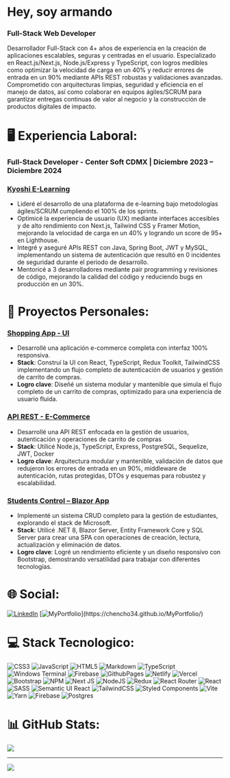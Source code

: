 # Hey, soy armando
### Full-Stack Web Developer

Desarrollador Full-Stack con 4+ años de experiencia en la creación de aplicaciones escalables, seguras y centradas en el usuario. Especializado en React.js/Next.js, Node.js/Express y TypeScript, con logros medibles como optimizar la velocidad de carga en un 40% y reducir errores de entrada en un 90% mediante APIs REST robustas y validaciones avanzadas. Comprometido con arquitecturas limpias, seguridad y eficiencia en el manejo de datos, así como colaborar en equipos ágiles/SCRUM para garantizar entregas continuas de valor al negocio y la construcción de productos digitales de impacto.

# 🖥️ Experiencia Laboral:

### Full-Stack Developer - Center Soft CDMX | Diciembre 2023 – Diciembre 2024 
### [Kyoshi E-Learning](https://www.kyoshi.com.mx/)
*	Lideré el desarrollo de una plataforma de e-learning bajo metodologías ágiles/SCRUM cumpliendo el 100% de los sprints.
*	Optimicé la experiencia de usuario (UX) mediante interfaces accesibles y de alto rendimiento con Next.js, Tailwind CSS y Framer Motion, mejorando la velocidad de carga en un 40% y logrando un score de 95+ en Lighthouse.
*	Integré y aseguré APIs REST con Java, Spring Boot, JWT y MySQL, implementando un sistema de autenticación que resultó en 0 incidentes de seguridad durante el periodo de desarrollo.
*	Mentoricé a 3 desarrolladores mediante pair programming y revisiones de código, mejorando la calidad del código y reduciendo bugs en producción en un 30%.


# 📖 Proyectos Personales:

### [Shopping App - UI](https://cart-shopping-app.netlify.app/) 
* Desarrollé una aplicación e-commerce completa con interfaz 100% responsiva. 
* **Stack**: Construí la UI con React, TypeScript, Redux Toolkit, TailwindCSS implementando un flujo completo de autenticación de usuarios y gestión de carrito de compras.
* **Logro clave**: Diseñé un sistema modular y mantenible que simula el flujo completo de un carrito de compras, optimizado para una experiencia de usuario fluida.

### [API REST - E-Commerce](https://github.com/Chencho34/shopping-cart-backend) 
* Desarrollé una API REST enfocada en la gestión de usuarios, autenticación y operaciones de carrito de compras
* **Stack**: Utilicé Node.js, TypeScript, Express, PostgreSQL, Sequelize, JWT, Docker
* **Logro clave**: Arquitectura modular y mantenible, validación de datos que redujeron los errores de entrada en un 90%, middleware de autenticación, rutas protegidas, DTOs y esquemas para robustez y escalabilidad.

### [Students Control – Blazor App](https://github.com/Chencho34/PruebaCRUD) 
* Implementé un sistema CRUD completo para la gestión de estudiantes, explorando el stack de Microsoft.
* **Stack**: Utilicé .NET 8, Blazor Server, Entity Framework Core y SQL Server para crear una SPA con operaciones de creación, lectura, actualización y eliminación de datos.
*	**Logro clave**: Logré un rendimiento eficiente y un diseño responsivo con Bootstrap, demostrando versatilidad para trabajar con diferentes tecnologías.

# 🌐 Social:
[![LinkedIn](https://img.shields.io/badge/LinkedIn-%230077B5.svg?logo=linkedin&logoColor=white)](https://linkedin.com/in/armando-cr) 
[![MyPortfolio](https://img.shields.io/badge/MyPortfolio-%234D4D4D.svg?)](https://chencho34.github.io/MyPortfolio/) 

# 💻 Stack Tecnologico:
![CSS3](https://img.shields.io/badge/css3-%231572B6.svg?style=flat&logo=css3&logoColor=white) ![JavaScript](https://img.shields.io/badge/javascript-%23323330.svg?style=flat&logo=javascript&logoColor=%23F7DF1E) ![HTML5](https://img.shields.io/badge/html5-%23E34F26.svg?style=flat&logo=html5&logoColor=white) ![Markdown](https://img.shields.io/badge/markdown-%23000000.svg?style=flat&logo=markdown&logoColor=white) ![TypeScript](https://img.shields.io/badge/typescript-%23007ACC.svg?style=flat&logo=typescript&logoColor=white) ![Windows Terminal](https://img.shields.io/badge/Windows%20Terminal-%234D4D4D.svg?style=flat&logo=windows-terminal&logoColor=white) ![Firebase](https://img.shields.io/badge/firebase-%23039BE5.svg?style=flat&logo=firebase) ![GithubPages](https://img.shields.io/badge/github%20pages-121013?style=flat&logo=github&logoColor=white) ![Netlify](https://img.shields.io/badge/netlify-%23000000.svg?style=flat&logo=netlify&logoColor=#00C7B7) ![Vercel](https://img.shields.io/badge/vercel-%23000000.svg?style=flat&logo=vercel&logoColor=white) ![Bootstrap](https://img.shields.io/badge/bootstrap-%238511FA.svg?style=flat&logo=bootstrap&logoColor=white) ![NPM](https://img.shields.io/badge/NPM-%23CB3837.svg?style=flat&logo=npm&logoColor=white) ![Next JS](https://img.shields.io/badge/Next-black?style=flat&logo=next.js&logoColor=white) ![NodeJS](https://img.shields.io/badge/node.js-6DA55F?style=flat&logo=node.js&logoColor=white) ![Redux](https://img.shields.io/badge/redux-%23593d88.svg?style=flat&logo=redux&logoColor=white) ![React Router](https://img.shields.io/badge/React_Router-CA4245?style=flat&logo=react-router&logoColor=white) ![React](https://img.shields.io/badge/react-%2320232a.svg?style=flat&logo=react&logoColor=%2361DAFB) ![SASS](https://img.shields.io/badge/SASS-hotpink.svg?style=flat&logo=SASS&logoColor=white) ![Semantic UI React](https://img.shields.io/badge/Semantic%20UI%20React-%2335BDB2.svg?style=flat&logo=SemanticUIReact&logoColor=white) ![TailwindCSS](https://img.shields.io/badge/tailwindcss-%2338B2AC.svg?style=flat&logo=tailwind-css&logoColor=white) ![Styled Components](https://img.shields.io/badge/styled--components-DB7093?style=flat&logo=styled-components&logoColor=white) ![Vite](https://img.shields.io/badge/vite-%23646CFF.svg?style=flat&logo=vite&logoColor=white) ![Yarn](https://img.shields.io/badge/yarn-%232C8EBB.svg?style=flat&logo=yarn&logoColor=white) ![Firebase](https://img.shields.io/badge/Firebase-039BE5?style=flat&logo=Firebase&logoColor=white) ![Postgres](https://img.shields.io/badge/postgres-%23316192.svg?style=flat&logo=postgresql&logoColor=white)
# 📊 GitHub Stats:
![](https://github-readme-stats.vercel.app/api/top-langs/?username=Chencho34&theme=tokyonight&hide_border=false&include_all_commits=false&count_private=false&layout=compact)

---
[![](https://visitcount.itsvg.in/api?id=Chencho34&icon=5&color=0)](https://visitcount.itsvg.in)

<!-- Proudly created with GPRM ( https://gprm.itsvg.in ) -->
